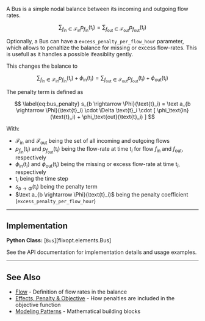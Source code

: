 A Bus is a simple nodal balance between its incoming and outgoing flow rates.

$$ \label{eq:bus_balance}
  \sum_{f_\text{in} \in \mathcal{F}_\text{in}} p_{f_\text{in}}(\text{t}_i) =
  \sum_{f_\text{out} \in \mathcal{F}_\text{out}} p_{f_\text{out}}(\text{t}_i)
$$

Optionally, a Bus can have a `excess_penalty_per_flow_hour` parameter, which allows to penaltize the balance for missing or excess flow-rates.
This is usefull as it handles a possible ifeasiblity gently.

This changes the balance to

$$ \label{eq:bus_balance-excess}
  \sum_{f_\text{in} \in \mathcal{F}_\text{in}} p_{f_ \text{in}}(\text{t}_i) + \phi_\text{in}(\text{t}_i) =
  \sum_{f_\text{out} \in \mathcal{F}_\text{out}} p_{f_\text{out}}(\text{t}_i) + \phi_\text{out}(\text{t}_i)
$$

The penalty term is defined as

$$ \label{eq:bus_penalty}
  s_{b \rightarrow \Phi}(\text{t}_i) =
      \text a_{b \rightarrow \Phi}(\text{t}_i) \cdot \Delta \text{t}_i
      \cdot [ \phi_\text{in}(\text{t}_i) + \phi_\text{out}(\text{t}_i) ]
$$

With:

- $\mathcal{F}_\text{in}$ and $\mathcal{F}_\text{out}$ being the set of all incoming and outgoing flows
- $p_{f_\text{in}}(\text{t}_i)$ and $p_{f_\text{out}}(\text{t}_i)$ being the flow-rate at time $\text{t}_i$ for flow $f_\text{in}$ and $f_\text{out}$, respectively
- $\phi_\text{in}(\text{t}_i)$ and $\phi_\text{out}(\text{t}_i)$ being the missing or excess flow-rate at time $\text{t}_i$, respectively
- $\text{t}_i$ being the time step
- $s_{b \rightarrow \Phi}(\text{t}_i)$ being the penalty term
- $\text a_{b \rightarrow \Phi}(\text{t}_i)$ being the penalty coefficient (`excess_penalty_per_flow_hour`)

---

## Implementation

**Python Class:** [`Bus`][flixopt.elements.Bus]

See the API documentation for implementation details and usage examples.

---

## See Also

- [Flow](../elements/Flow.md) - Definition of flow rates in the balance
- [Effects, Penalty & Objective](../effects-penalty-objective.md) - How penalties are included in the objective function
- [Modeling Patterns](../modeling-patterns/index.md) - Mathematical building blocks
